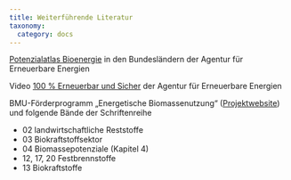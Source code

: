 ```yaml
---
title: Weiterführende Literatur
taxonomy: 
  category: docs
---
```


[Potenzialatlas Bioenergie](https://www.unendlich-viel-energie.de/mediathek/broschueren/potenzialatlas-bioenergie-in-den-bundeslaendern
) in den Bundesländern der Agentur für Erneuerbare Energien

Video [100 % Erneuerbar und Sicher](https://www.unendlich-viel-energie.de/mediathek/filme-animationen/100-prozent-erneuerbar-und-sicher) der Agentur für Erneuerbare Energien

BMU-Förderprogramm „Energetische Biomassenutzung“ ([Projektwebsite](https://www.energetische-biomassenutzung.de/startseite/))
und folgende Bände der Schriftenreihe

- 02 landwirtschaftliche Reststoffe
- 03 Biokraftstoffsektor
- 04 Biomassepotenziale (Kapitel 4)
- 12, 17, 20 Festbrennstoffe
- 13 Biokraftstoffe
